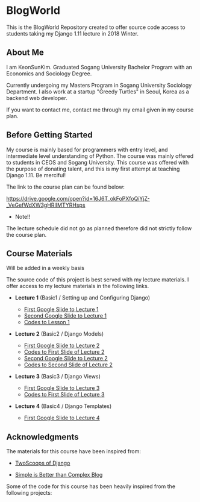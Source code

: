 # BlogWorld

This is the BlogWorld Repository created to offer source code access to students taking my Django 1.11 lecture in 2018 Winter.

## About Me

I am KeonSunKim. Graduated Sogang University Bachelor Program with an Economics and Sociology Degree. 

Currently undergoing my Masters Program in Sogang University Sociology Department. I also work at a startup "Greedy Turtles" in Seoul, Korea as a backend web developer. 

If you want to contact me, contact me through my email given in my course plan.

## Before Getting Started

My course is mainly based for programmers with entry level, and intermediate level understanding of Python. The course was mainly offered to students in CEOS and Sogang University. This course was offered with the purpose of donating talent, and this is my first attempt at teaching Django 1.11. Be merciful!

The link to the course plan can be found below:

https://drive.google.com/open?id=16J6T_okFoPXfoQiYjZ-_VeGefWdXW3gHRIIMTYRHsps 

* Note!! 

The lecture schedule did not go as planned therefore did not strictly follow the course plan.


## Course Materials 

Will be added in a weekly basis

The source code of this project is best served with my lecture materials. I offer access to my lecture materials in the following links.

* **Lecture 1** (Basic1 / Setting up and Configuring Django)

    * [First Google Slide to Lecture 1](https://docs.google.com/presentation/d/1YstMmQlDO0SCuppMOvR2Y6swPom2513f6vxvc6JvJgs/edit?usp=sharing/)
    * [Second Google Slide to Lecture 1](https://docs.google.com/presentation/d/13DCnpBd64KLlCctU2ZOA8puwJqtMMOzdRou_DYGpmZo/edit?usp=sharing/)
    * [Codes to Lesson 1](https://github.com/keonsunkim/BlogWorld/tree/041814347b4a909fa2409217cbec77af18665adf)

* **Lecture 2** (Basic2 / Django Models)

    * [First Google Slide to Lecture 2](https://docs.google.com/presentation/d/14ooFWwGOvhopJvMG0skvy8S_9FOOoFf-uAHAjMFRTs8/edit?usp=sharing)
    * [Codes to First Slide of Lecture 2](https://github.com/keonsunkim/BlogWorld/tree/62ae820da2ee4b2465b466cf4b8674e587a2547b)
    * [Second Google Slide to Lecture 2](https://docs.google.com/presentation/d/1b6q3rtMNOqKkuJIjbV_JZ9XdtTGjaWfg9ymADbeOh4M/edit?usp=sharing)
    * [Codes to Second Slide of Lecture 2](https://github.com/keonsunkim/BlogWorld/tree/93650e653e5934f03b9a630fb03b8c87cc2aa1e5)
    
    
 * **Lecture 3** (Basic3 / Django Views)

    * [First Google Slide to Lecture 3](https://docs.google.com/presentation/d/1f-_UCik0qLfs_AUnj-0CwOQvspqAGYlISlASsWk7nC0/edit?usp=sharing)
    * [Codes to First Slide of Lecture 3](https://github.com/keonsunkim/BlogWorld/tree/96979339c53ba77e23f713c38497c3feb5d2ff81)
    
 * **Lecture 4** (Basic4 / Django Templates)

    * [First Google Slide to Lecture 4](https://docs.google.com/presentation/d/1yPSH1UTuKpmfg-weB-uwvdOKAdpIP6wvkv1I4nz5-WA/edit?usp=sharing)

## Acknowledgments

The materials for this course have been inspired from:

- [TwoScoops of Django](https://www.twoscoopspress.com/products/two-scoops-of-django-1-11/)

- [Simple is Better than Complex Blog](https://simpleisbetterthancomplex.com/)

Some of the code for this course has been heavily inspired from the following projects:
